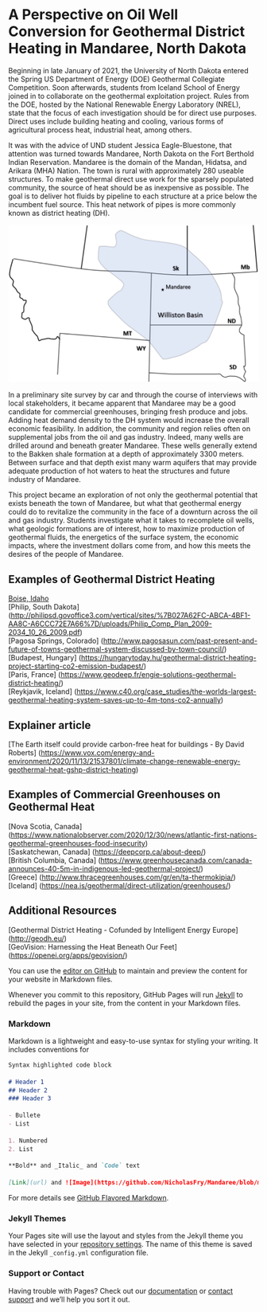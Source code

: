 # A Perspective on Oil Well Conversion for Geothermal District Heating in Mandaree, North Dakota

Beginning in late January of 2021, the University of North Dakota entered the Spring US Department of Energy (DOE) Geothermal Collegiate Competition. Soon afterwards, students from Iceland School of Energy joined in to collaborate on the geothermal exploitation project. Rules from the DOE, hosted by the National Renewable Energy Laboratory (NREL), state that the focus of each investigation should be for direct use purposes. Direct uses include building heating and cooling, various forms of agricultural process heat, industrial heat, among others. 

It was with the advice of UND student Jessica Eagle-Bluestone, that attention was turned towards Mandaree, North Dakota on the Fort Berthold Indian Reservation. Mandaree is the domain of the Mandan, Hidatsa, and Arikara (MHA) Nation. The town is rural with approximately 280 useable structures. To make geothermal direct use work for the sparsely populated community, the source of heat should be as inexpensive as possible. The goal is to deliver hot fluids by pipeline to each structure at a price below the incumbent fuel source. This heat network of pipes is more commonly known as district heating (DH).

![NoDak](https://raw.githubusercontent.com/NicholasFry/Mandaree/8a48f859ba617ff10861028f0094b343ac01b667/WillistonBasinMandaree.svg)

In a preliminary site survey by car and through the course of interviews with local stakeholders, it became apparent that Mandaree may be a good candidate for commercial greenhouses, bringing fresh produce and jobs. Adding heat demand density to the DH system would increase the overall economic feasibility. In addition, the community and region relies often on supplemental jobs from the oil and gas industry. Indeed, many wells are drilled around and beneath greater Mandaree. These wells generally extend to the Bakken shale formation at a depth of approximately 3300 meters. Between surface and that depth exist many warm aquifers that may provide adequate production of hot waters to heat the structures and future industry of Mandaree. 

This project became an exploration of not only the geothermal potential that exists beneath the town of Mandaree, but what that geothermal energy could do to revitalize the community in the face of a downturn across the oil and gas industry. Students investigate what it takes to recomplete oil wells, what geologic formations are of interest, how to maximize production of geothermal fluids, the energetics of the surface system, the economic impacts, where the investment dollars come from, and how this meets the desires of the people of Mandaree. 

## Examples of Geothermal District Heating
[Boise, Idaho](https://bwswd.com)
<br /> 
[Philip, South Dakota] 
(http://philipsd.govoffice3.com/vertical/sites/%7B027A62FC-ABCA-4BF1-AA8C-A6CCC72E7A66%7D/uploads/Philip_Comp_Plan_2009-2034_10_26_2009.pdf) <br /> 
[Pagosa Springs, Colorado]
(http://www.pagosasun.com/past-present-and-future-of-towns-geothermal-system-discussed-by-town-council/) <br /> 
[Budapest, Hungary]
(https://hungarytoday.hu/geothermal-district-heating-project-starting-co2-emission-budapest/) <br /> 
[Paris, France]
(https://www.geodeep.fr/engie-solutions-geothermal-district-heating/) <br /> 
[Reykjavik, Iceland]
(https://www.c40.org/case_studies/the-worlds-largest-geothermal-heating-system-saves-up-to-4m-tons-co2-annually) <br /> 

## Explainer article 
[The Earth itself could provide carbon-free heat for buildings - By David Roberts]
(https://www.vox.com/energy-and-environment/2020/11/13/21537801/climate-change-renewable-energy-geothermal-heat-gshp-district-heating) <br /> 

## Examples of Commercial Greenhouses on Geothermal Heat
[Nova Scotia, Canada]
(https://www.nationalobserver.com/2020/12/30/news/atlantic-first-nations-geothermal-greenhouses-food-insecurity) <br /> 
[Saskatchewan, Canada]
(https://deepcorp.ca/about-deep/) <br /> 
[British Columbia, Canada]
(https://www.greenhousecanada.com/canada-announces-40-5m-in-indigenous-led-geothermal-project/) <br /> 
[Greece]
(http://www.thracegreenhouses.com/gr/en/ta-thermokipia/) <br /> 
[Iceland]
(https://nea.is/geothermal/direct-utilization/greenhouses/) <br /> 

## Additional Resources
[Geothermal District Heating - Cofunded by Intelligent Energy Europe]
(http://geodh.eu/) <br /> 
[GeoVision: Harnessing the Heat Beneath Our Feet]
(https://openei.org/apps/geovision/) <br /> 

You can use the [editor on GitHub](https://github.com/NicholasFry/Mandaree/edit/gh-pages/index.md) to maintain and preview the content for your website in Markdown files.

Whenever you commit to this repository, GitHub Pages will run [Jekyll](https://jekyllrb.com/) to rebuild the pages in your site, from the content in your Markdown files.

### Markdown

Markdown is a lightweight and easy-to-use syntax for styling your writing. It includes conventions for

```markdown
Syntax highlighted code block

# Header 1
## Header 2
### Header 3

- Bullete
- List

1. Numbered
2. List

**Bold** and _Italic_ and `Code` text

[Link](url) and ![Image](https://github.com/NicholasFry/Mandaree/blob/main/CommercialHeatConsumption_ND.svg)
```

For more details see [GitHub Flavored Markdown](https://guides.github.com/features/mastering-markdown/).

### Jekyll Themes

Your Pages site will use the layout and styles from the Jekyll theme you have selected in your [repository settings](https://github.com/NicholasFry/Mandaree/settings). The name of this theme is saved in the Jekyll `_config.yml` configuration file.

### Support or Contact

Having trouble with Pages? Check out our [documentation](https://docs.github.com/categories/github-pages-basics/) or [contact support](https://support.github.com/contact) and we’ll help you sort it out.
